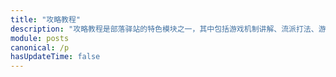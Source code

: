 ```yaml
---
title: "攻略教程"
description: "攻略教程是部落驿站的特色模块之一，其中包括游戏机制讲解、流派打法、游戏素材等内容。我们只收录优质内容，保证每一篇文章都能让你涨知识。"
module: posts
canonical: /p
hasUpdateTime: false
---
```


<script setup>
import PostCategoryTab from '@/components/posts/CategoryTab.vue';
import PageComp from '@/components/PageComp.vue';
import PostList from '@/components/posts/PostList.vue';
import { getPostList, getPostCount } from '@/assets/posts/posts.js';

const currentPage = 1;
const posts = getPostList(currentPage);
const postCount = getPostCount();
const maxPage = Math.ceil(postCount / 20);
</script>

<PostCategoryTab :categoryIndex="0" />

<PageComp :currentPage="currentPage" :maxPage="maxPage" linkPrefix="/p" />
<PostList :posts="posts" />
<PageComp :currentPage="currentPage" :maxPage="maxPage" linkPrefix="/p" />